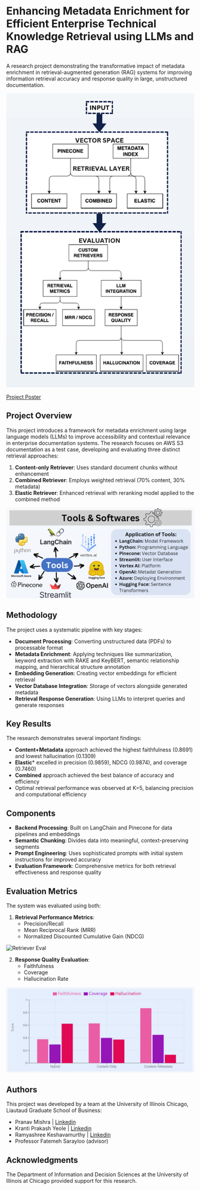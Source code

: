 # Enhancing Metadata Enrichment for Efficient Enterprise Technical Knowledge Retrieval using LLMs and RAG

A research project demonstrating the transformative impact of metadata enrichment in retrieval-augmented generation (RAG) systems for improving information retrieval accuracy and response quality in large, unstructured documentation.

![Architecturee](https://raw.githubusercontent.com/PranavMishra17/MetadataEnrichment-for-RAG/refs/heads/main/arch.png)

[Project Poster](https://github.com/PranavMishra17/MetadataEnrichment-for-RAG/blob/main/Final_Poster.pdf)

## Project Overview

This project introduces a framework for metadata enrichment using large language models (LLMs) to improve accessibility and contextual relevance in enterprise documentation systems. The research focuses on AWS S3 documentation as a test case, developing and evaluating three distinct retrieval approaches:

1. **Content-only Retriever**: Uses standard document chunks without enhancement
2. **Combined Retriever**: Employs weighted retrieval (70% content, 30% metadata)
3. **Elastic Retriever**: Enhanced retrieval with reranking model applied to the combined method

![Tools and software](https://raw.githubusercontent.com/PranavMishra17/MetadataEnrichment-for-RAG/refs/heads/main/image_2025-03-17_135848454.png?token=GHSAT0AAAAAAC6BV6HJOA25HYBQ3JVXRR6MZ6YOJSQ)

## Methodology

The project uses a systematic pipeline with key stages:

- **Document Processing**: Converting unstructured data (PDFs) to processable format
- **Metadata Enrichment**: Applying techniques like summarization, keyword extraction with RAKE and KeyBERT, semantic relationship mapping, and hierarchical structure annotation
- **Embedding Generation**: Creating vector embeddings for efficient retrieval
- **Vector Database Integration**: Storage of vectors alongside generated metadata
- **Retrieval Response Generation**: Using LLMs to interpret queries and generate responses

## Key Results

The research demonstrates several important findings:

- **Content+Metadata** approach achieved the highest faithfulness (0.8691) and lowest hallucination (0.1309)
- **Elastic*** excelled in precision (0.9859), NDCG (0.9874), and coverage (0.7460)
- **Combined** approach achieved the best balance of accuracy and efficiency
- Optimal retrieval performance was observed at K=5, balancing precision and computational efficiency

## Components

- **Backend Processing**: Built on LangChain and Pinecone for data pipelines and embeddings
- **Semantic Chunking**: Divides data into meaningful, context-preserving segments
- **Prompt Engineering**: Uses sophisticated prompts with initial system instructions for improved accuracy
- **Evaluation Framework**: Comprehensive metrics for both retrieval effectiveness and response quality

## Evaluation Metrics

The system was evaluated using both:

1. **Retrieval Performance Metrics**:
   - Precision/Recall
   - Mean Reciprocal Rank (MRR)
   - Normalized Discounted Cumulative Gain (NDCG)
  
![Retriever Eval]((https://raw.githubusercontent.com/PranavMishra17/MetadataEnrichment-for-RAG/refs/heads/main/image_2025-03-17_135919328.png?token=GHSAT0AAAAAAC6BV6HITQMZHCMFO5Q5HPJOZ6YOKHQ))


2. **Response Quality Evaluation**:
   - Faithfulness
   - Coverage
   - Hallucination Rate

![Response Quality Eval](https://raw.githubusercontent.com/PranavMishra17/MetadataEnrichment-for-RAG/refs/heads/main/image_2025-03-17_135949824.png?token=GHSAT0AAAAAAC6BV6HJO6CQ3VDK7V46SLHSZ6YOK6Q)

## Authors

This project was developed by a team at the University of Illinois Chicago, Liautaud Graduate School of Business:
- Pranav Mishra | [Linkedin](https://www.linkedin.com/in/pranavgamedev/)
- Kranti Prakash Yeole | [Linkedin](https://www.linkedin.com/in/krantiyeole/)
- Ramyashree Keshavamurthy | [Linkedin](https://www.linkedin.com/in/ramyashree-keshavamurthy/)
- Professor Fatemeh Sarayloo (advisor)


## Acknowledgments

The Department of Information and Decision Sciences at the University of Illinois at Chicago provided support for this research.
